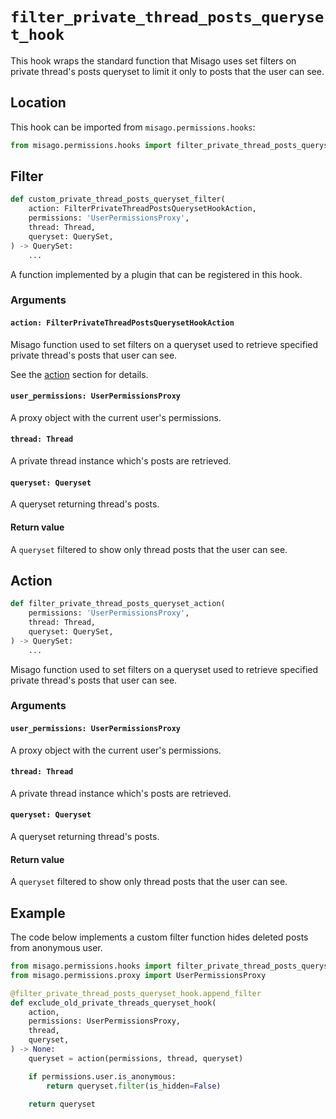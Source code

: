 # `filter_private_thread_posts_queryset_hook`

This hook wraps the standard function that Misago uses set filters on private thread's posts queryset to limit it only to posts that the user can see.


## Location

This hook can be imported from `misago.permissions.hooks`:

```python
from misago.permissions.hooks import filter_private_thread_posts_queryset_hook
```


## Filter

```python
def custom_private_thread_posts_queryset_filter(
    action: FilterPrivateThreadPostsQuerysetHookAction,
    permissions: 'UserPermissionsProxy',
    thread: Thread,
    queryset: QuerySet,
) -> QuerySet:
    ...
```

A function implemented by a plugin that can be registered in this hook.


### Arguments

#### `action: FilterPrivateThreadPostsQuerysetHookAction`

Misago function used to set filters on a queryset used to retrieve specified private thread's posts that user can see.

See the [action](#action) section for details.


#### `user_permissions: UserPermissionsProxy`

A proxy object with the current user's permissions.


#### `thread: Thread`

A private thread instance which's posts are retrieved.


#### `queryset: Queryset`

A queryset returning thread's posts.


#### Return value

A `queryset` filtered to show only thread posts that the user can see.


## Action

```python
def filter_private_thread_posts_queryset_action(
    permissions: 'UserPermissionsProxy',
    thread: Thread,
    queryset: QuerySet,
) -> QuerySet:
    ...
```

Misago function used to set filters on a queryset used to retrieve specified private thread's posts that user can see.


### Arguments

#### `user_permissions: UserPermissionsProxy`

A proxy object with the current user's permissions.


#### `thread: Thread`

A private thread instance which's posts are retrieved.


#### `queryset: Queryset`

A queryset returning thread's posts.


#### Return value

A `queryset` filtered to show only thread posts that the user can see.


## Example

The code below implements a custom filter function hides deleted posts from anonymous user.

```python
from misago.permissions.hooks import filter_private_thread_posts_queryset_hook
from misago.permissions.proxy import UserPermissionsProxy

@filter_private_thread_posts_queryset_hook.append_filter
def exclude_old_private_threads_queryset_hook(
    action,
    permissions: UserPermissionsProxy,
    thread,
    queryset,
) -> None:
    queryset = action(permissions, thread, queryset)

    if permissions.user.is_anonymous:
        return queryset.filter(is_hidden=False)

    return queryset
```